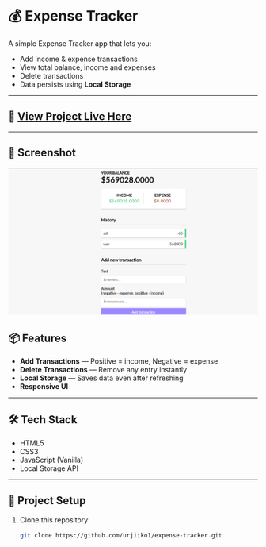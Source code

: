 
# 💰 Expense Tracker

A simple Expense Tracker app that lets you:
- Add income & expense transactions
- View total balance, income and expenses
- Delete transactions
- Data persists using **Local Storage**




---



## 🚀 [View Project Live Here](https://urjiiko1.github.io/code-craft/Project%20Assignement/expense-tracker) 

---

## 📸 Screenshot
![Expense Tracker Screenshot](screenshot.png)



## 📦 Features
- **Add Transactions** — Positive = income, Negative = expense
- **Delete Transactions** — Remove any entry instantly
- **Local Storage** — Saves data even after refreshing
- **Responsive UI**

---

## 🛠️ Tech Stack
- HTML5
- CSS3
- JavaScript (Vanilla)
- Local Storage API

---

## 📂 Project Setup
1. Clone this repository:
   ```bash
   git clone https://github.com/urjiiko1/expense-tracker.git
